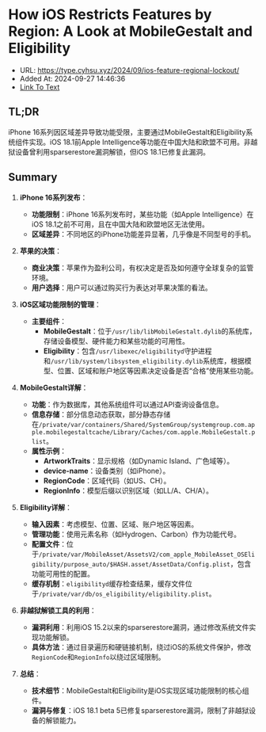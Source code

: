 # How iOS Restricts Features by Region: A Look at MobileGestalt and Eligibility
- URL: https://type.cyhsu.xyz/2024/09/ios-feature-regional-lockout/
- Added At: 2024-09-27 14:46:36
- [Link To Text](2024-09-27-how-ios-restricts-features-by-region-a-look-at-mobilegestalt-and-eligibility_raw.md)

## TL;DR
iPhone 16系列因区域差异导致功能受限，主要通过MobileGestalt和Eligibility系统组件实现。iOS 18.1前Apple Intelligence等功能在中国大陆和欧盟不可用。非越狱设备曾利用sparserestore漏洞解锁，但iOS 18.1已修复此漏洞。

## Summary
1. **iPhone 16系列发布**：
   - **功能限制**：iPhone 16系列发布时，某些功能（如Apple Intelligence）在iOS 18.1之前不可用，且在中国大陆和欧盟地区无法使用。
   - **区域差异**：不同地区的iPhone功能差异显著，几乎像是不同型号的手机。

2. **苹果的决策**：
   - **商业决策**：苹果作为盈利公司，有权决定是否及如何遵守全球复杂的监管环境。
   - **用户选择**：用户可以通过购买行为表达对苹果决策的看法。

3. **iOS区域功能限制的管理**：
   - **主要组件**：
     - **MobileGestalt**：位于`/usr/lib/libMobileGestalt.dylib`的系统库，存储设备模型、硬件能力和某些功能的可用性。
     - **Eligibility**：包含`/usr/libexec/eligibilityd`守护进程和`/usr/lib/system/libsystem_eligibility.dylib`系统库，根据模型、位置、区域和账户地区等因素决定设备是否“合格”使用某些功能。

4. **MobileGestalt详解**：
   - **功能**：作为数据库，其他系统组件可以通过API查询设备信息。
   - **信息存储**：部分信息动态获取，部分静态存储在`/private/var/containers/Shared/SystemGroup/systemgroup.com.apple.mobilegestaltcache/Library/Caches/com.apple.MobileGestalt.plist`。
   - **属性示例**：
     - **ArtworkTraits**：显示规格（如Dynamic Island、广色域等）。
     - **device-name**：设备类别（如iPhone）。
     - **RegionCode**：区域代码（如US、CH）。
     - **RegionInfo**：模型后缀以识别区域（如LL/A、CH/A）。

5. **Eligibility详解**：
   - **输入因素**：考虑模型、位置、区域、账户地区等因素。
   - **管理功能**：使用元素名称（如Hydrogen、Carbon）作为功能代号。
   - **配置文件**：位于`/private/var/MobileAsset/AssetsV2/com_apple_MobileAsset_OSEligibility/purpose_auto/$HASH.asset/AssetData/Config.plist`，包含功能可用性的配置。
   - **缓存机制**：`eligibilityd`缓存检查结果，缓存文件位于`/private/var/db/os_eligibility/eligibility.plist`。

6. **非越狱解锁工具的利用**：
   - **漏洞利用**：利用iOS 15.2以来的sparserestore漏洞，通过修改系统文件实现功能解锁。
   - **具体方法**：通过目录遍历和硬链接机制，绕过iOS的系统文件保护，修改`RegionCode`和`RegionInfo`以绕过区域限制。

7. **总结**：
   - **技术细节**：MobileGestalt和Eligibility是iOS实现区域功能限制的核心组件。
   - **漏洞与修复**：iOS 18.1 beta 5已修复sparserestore漏洞，限制了非越狱设备的解锁能力。
